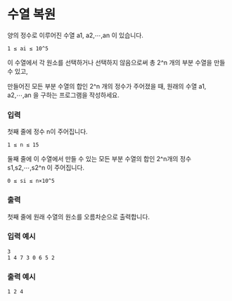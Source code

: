 # 수열 복원

양의 정수로 이루어진 수열 a1​, a2​,⋯,an 이 있습니다.

```
1 ≤ ai ≤ 10^5
``` 

이 수열에서 각 원소를 선택하거나 선택하지 않음으로써 총 2^n 개의 부분 수열을 만들 수 있고,

만들어진 모든 부분 수열의 합인 2^n 개의 정수가 주어졌을 때, 원래의 수열 a1, a2,⋯,an 을 구하는 프로그램을 작성하세요.

### 입력

첫째 줄에 정수 n이 주어집니다.
```
1 ≤ n ≤ 15
```

둘째 줄에 이 수열에서 만들 수 있는 모든 부분 수열의 합인 2^n개의 정수 s1,s2,⋯,s2^n 이 주어집니다.

```
0 ≤ si ≤ n×10^5
```

### 출력

첫째 줄에 원래 수열의 원소를 오름차순으로 출력합니다.

### 입력 예시

```
3
1 4 7 3 0 6 5 2
```

### 출력 예시

```
1 2 4
```